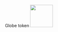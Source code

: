 Globe token
<img src="https://github.com/Treyyyy0338/Globe-Token-Source-Files/blob/main/Images/globelogo.png" width="75" height="75" />

